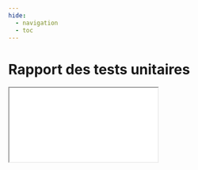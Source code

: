 ```yaml
---
hide:
  - navigation
  - toc
---
```


# Rapport des tests unitaires

<iframe src="../tests/index.html"></iframe>